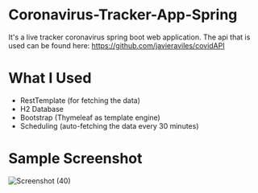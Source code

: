 # Coronavirus-Tracker-App-Spring
It's a live tracker coronavirus spring boot web application. The api that is used can be found here: https://github.com/javieraviles/covidAPI

# What I Used

* RestTemplate (for fetching the data)
* H2 Database
* Bootstrap (Thymeleaf as template engine)
* Scheduling (auto-fetching the data every 30 minutes)

# Sample Screenshot
![Screenshot (40)](https://user-images.githubusercontent.com/34586177/79603500-225bb600-80f5-11ea-8d15-889eb3a55c26.png)
